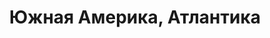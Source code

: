 ---
title: 'Южная Америка, Атлантика'
location: ''

tags: [all]
category: brazil-by-bicycle-2012
---